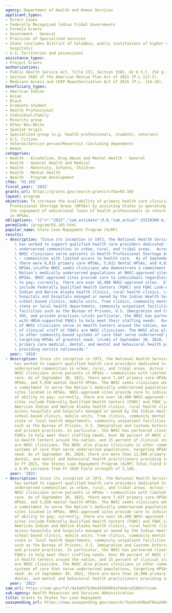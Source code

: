 ```yaml
---
agency: Department of Health and Human Services
applicant_types:
- Direct Loans
- Federally Recognized lndian Tribal Governments
- Formula Grants
- Government - General
- Provision of Specialized Services
- State (includes District of Columbia, public institutions of higher education and
  hospitals)
- U.S. Territories and possessions
assistance_types:
- Project Grants
authorizations:
- Public Health Service Act, Title III, Section 338I, 42 U.S.C. 254 q-1(h), as amended.
- Section 2602 of the American Rescue Plan Act of 2021 (P.L.117-2).
- Medicare Access and CHIP Reauthorization Act of 2015 (P.L. 114-10).
beneficiary_types:
- American Indian
- Asian
- Black
- Graduate Student
- Health Professional
- Individual/Family
- Minority group
- Other Non-White
- Spanish Origin
- Specialized group (e.g. health professionals, students, veterans)
- U.S. Citizen
- Veteran/Service person/Reservist (including dependents
- Women
categories:
- Health - Alcoholism, Drug Abuse and Mental Health - General
- Health - General Health and Medical
- Health - Maternity, Infants, Children
- Health - Mental Health
- Health - Program Development
cfda: '93.165'
fiscal_year: '2022'
grants_url: https://grants.gov/search-grants?cfda=93.165
layout: program
objective: To increase the availability of primary health care clinicians in Health
  Professional Shortage Areas (HPSAs) by assisting States in operating programs for
  the repayment of educational loans of health professionals in return for their practice
  in HPSAs.
obligations: '[{"x":"2022","sam_estimate":0.0,"sam_actual":33229300.0,"usa_spending_actual":33229300.0},{"x":"2023","sam_estimate":366903202.0,"sam_actual":0.0,"usa_spending_actual":62410071.31},{"x":"2024","sam_estimate":0.0,"sam_actual":0.0,"usa_spending_actual":-4422760.72}]'
permalink: /program/93.165.html
popular_name: State Loan Repayment Program (SLRP)
results:
- description: "Since its inception in 1972, the National Health Service Corps (NHSC)\
    \ has worked to support qualified health care providers dedicated to working in\
    \ underserved communities in urban, rural, and tribal areas.  Across the nation,\
    \ NHSC clinicians serve patients in Health Professional Shortage Areas (HPSAs)\
    \ – communities with limited access to health care.  As of September 30, 2018,\
    \ there were 6,815 primary care HPSAs, 5,632 dental HPSAs, and 4,929 mental health\
    \ HPSAs.\n\nThe NHSC seeks clinicians who demonstrate a commitment to serve the\
    \ Nation’s medically underserved populations at NHSC-approved sites located in\
    \ HPSAs. NHSC-approved sites provide care to individuals regardless of ability\
    \ to pay; currently, there are over 16,400 NHSC-approved sites.  Eligible sites\
    \ include Federally Qualified Health Centers (FQHC) and FQHC Look-Alikes, American\
    \ Indian and Native Alaska health clinics, rural health clinics, critical access\
    \ hospitals and hospitals managed or owned by the Indian Health Service (IHS),\
    \ school-based clinics, mobile units, free clinics, community mental health centers,\
    \ state or local health departments, community outpatient facilities, federal\
    \ facilities such as the Bureau of Prisons, U.S. Immigration and Customs Enforcement,\
    \ IHS, and private practices.\n\nIn particular, the NHSC has partnered closely\
    \ with HRSA-supported FQHCs to help meet their staffing needs.  Over 60 percent\
    \ of NHSC clinicians serve in Health Centers around the nation, and 15 percent\
    \ of clinical staff at FQHCs are NHSC clinicians. The NHSC also places clinicians\
    \ in other community-based systems of care that serve underserved populations,\
    \ targeting HPSAs of greatest need. \n\nAs of September 30, 2018, there are 10,939\
    \ primary care medical, dental, and mental and behavioral health practitioners\
    \ providing service nationwide."
  year: '2018'
- description: Since its inception in 1972, the National Health Service Corps (NHSC)
    has worked to support qualified health care providers dedicated to working in
    underserved communities in urban, rural, and tribal areas. Across the nation,
    NHSC clinicians serve patients in HPSAs – communities with limited access to health
    care. As of September 30, 2021, there were 7,447 primary care HPSAs, 6,678 dental
    HPSAs, and 5,930 mental health HPSAs. The NHSC seeks clinicians who demonstrate
    a commitment to serve the Nation’s medically underserved populations at NHSC-approved
    sites located in HPSAs. NHSC-approved sites provide care to individuals regardless
    of ability to pay; currently, there are over 16,400 NHSC-approved sites. Eligible
    sites include Federally Qualified Health Centers (FQHC) and FQHC Look-Alikes,
    American Indian and Native Alaska health clinics, rural health clinics, critical
    access hospitals and hospitals managed or owned by the Indian Health Service (IHS),
    school-based clinics, mobile units, free clinics, community mental health centers,
    state or local health departments, community outpatient facilities, federal facilities
    such as the Bureau of Prisons, U.S. Immigration and Customs Enforcement, IHS,
    and private practices. In particular, the NHSC has partnered closely with HRSA-supported
    FQHCs to help meet their staffing needs. Over 60 percent of NHSC clinicians serve
    in Health Centers around the nation, and 15 percent of clinical staff at FQHCs
    are NHSC clinicians. The NHSC also places clinicians in other community-based
    systems of care that serve underserved populations, targeting HPSAs of greatest
    need. As of September 30, 2020, there are more than 13,000 primary care medical,
    dental, and mental and behavioral health practitioners providing service nationwide.
    In FY 2021, the States Loan Repayment Program (SLRP) Total Field Strength is 2,246.,
    a 4.6% increase from FY 2020 Field strength of 2,146.
  year: '2021'
- description: Since its inception in 1972, the National Health Service Corps (NHSC)
    has worked to support qualified health care providers dedicated to working in
    underserved communities in urban, rural, and tribal areas. Across the nation,
    NHSC clinicians serve patients in HPSAs – communities with limited access to health
    care. As of September 30, 2022, there were 7,037 primary care HPSAs, 6,304 dental
    HPSAs, and 5,839 mental health HPSAs. The NHSC seeks clinicians who demonstrate
    a commitment to serve the Nation’s medically underserved populations at NHSC-approved
    sites located in HPSAs. NHSC-approved sites provide care to individuals regardless
    of ability to pay; currently, there are over 16,400 NHSC-approved sites. Eligible
    sites include Federally Qualified Health Centers (FQHC) and FQHC Look-Alikes,
    American Indian and Native Alaska health clinics, rural health clinics, critical
    access hospitals and hospitals managed or owned by the Indian Health Service (IHS),
    school-based clinics, mobile units, free clinics, community mental health centers,
    state or local health departments, community outpatient facilities, federal facilities
    such as the Bureau of Prisons, U.S. Immigration and Customs Enforcement, IHS,
    and private practices. In particular, the NHSC has partnered closely with HRSA-supported
    FQHCs to help meet their staffing needs. Over 60 percent of NHSC clinicians serve
    in Health Centers around the nation, and 15 percent of clinical staff at FQHCs
    are NHSC clinicians. The NHSC also places clinicians in other community-based
    systems of care that serve underserved populations, targeting HPSAs of greatest
    need. As of September 30, 2022, there are more than 16,000 primary care medical,
    dental, and mental and behavioral health practitioners providing service nationwide.
  year: '2022'
sam_url: https://sam.gov/fal/da3ab5fb38ed43668b5efda0cad188e7/view
sub-agency: Health Resources and Services Administration
title: Grants to States for Loan Repayment
usaspending_url: https://www.usaspending.gov/search/?hash=630adf0ea24083c0e863a4cf9514f90b
---
```

